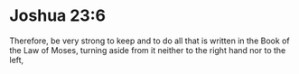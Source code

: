 # Joshua 23:6

Therefore, be very strong to keep and to do all that is written in the Book of the Law of Moses, turning aside from it neither to the right hand nor to the left,
